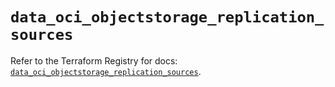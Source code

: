# `data_oci_objectstorage_replication_sources`

Refer to the Terraform Registry for docs: [`data_oci_objectstorage_replication_sources`](https://registry.terraform.io/providers/hashicorp/oci/7.19.0/docs/data-sources/objectstorage_replication_sources).
